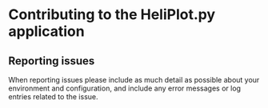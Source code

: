 Contributing to the HeliPlot.py application
=========================

Reporting issues
----------------

When reporting issues please include as much detail as possible
about your environment and configuration, and include any error
messages or log entries related to the issue.
